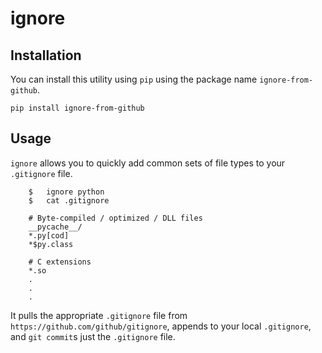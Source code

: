ignore
===

## Installation
You can install this utility using `pip` using the package name `ignore-from-github`.
```
pip install ignore-from-github
```

## Usage
`ignore` allows you to quickly add common sets of file types to your `.gitignore` file.
```
    $   ignore python
    $   cat .gitignore

    # Byte-compiled / optimized / DLL files
    __pycache__/
    *.py[cod]
    *$py.class

    # C extensions
    *.so
    .
    .
    .
```

It pulls the appropriate `.gitignore` file from `https://github.com/github/gitignore`, appends to your local `.gitignore`, and `git commit`s just the `.gitignore` file. 
